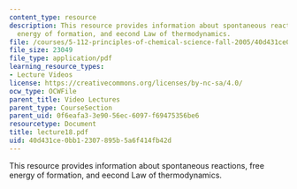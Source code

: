 ```yaml
---
content_type: resource
description: This resource provides information about spontaneous reactions, free
  energy of formation, and eecond Law of thermodynamics.
file: /courses/5-112-principles-of-chemical-science-fall-2005/40d431ce0bb12307895b5a6f414fb42d_lecture18.pdf
file_size: 23049
file_type: application/pdf
learning_resource_types:
- Lecture Videos
license: https://creativecommons.org/licenses/by-nc-sa/4.0/
ocw_type: OCWFile
parent_title: Video Lectures
parent_type: CourseSection
parent_uid: 0f6eafa3-3e90-56ec-6097-f69475356be6
resourcetype: Document
title: lecture18.pdf
uid: 40d431ce-0bb1-2307-895b-5a6f414fb42d
---
```

This resource provides information about spontaneous reactions, free energy of formation, and eecond Law of thermodynamics.